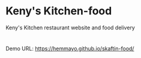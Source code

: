 # Keny's Kitchen-food
Keny's Kitchen restaurant website and food delivery
#
Demo URL: https://hemmayo.github.io/skaftin-food/
